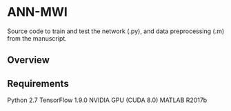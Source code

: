 # ANN-MWI
Source code to train and test the network (.py), and data preprocessing (.m) from the manuscript.

Overview
---------



Requirements
---------
Python 2.7
TensorFlow 1.9.0
NVIDIA GPU (CUDA 8.0)
MATLAB R2017b

